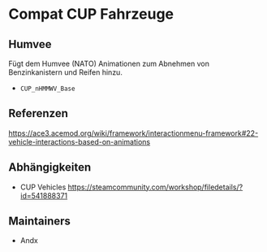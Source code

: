 # Compat CUP Fahrzeuge

## Humvee

Fügt dem Humvee (NATO) Animationen zum Abnehmen von Benzinkanistern und Reifen hinzu.

- `CUP_nHMMWV_Base`

## Referenzen

<https://ace3.acemod.org/wiki/framework/interactionmenu-framework#22-vehicle-interactions-based-on-animations>

## Abhängigkeiten

- CUP Vehicles <https://steamcommunity.com/workshop/filedetails/?id=541888371>

## Maintainers

- Andx
